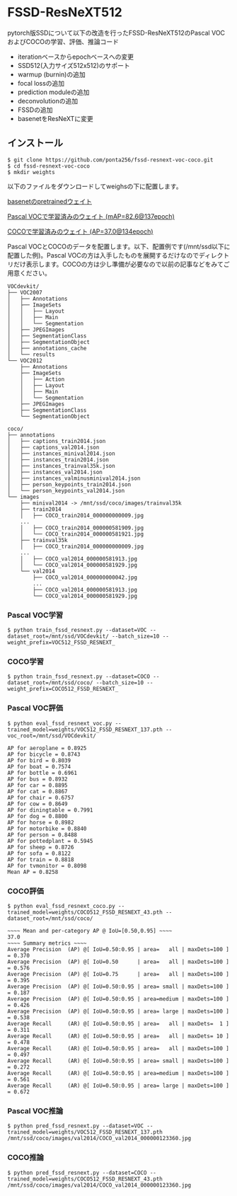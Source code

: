 # FSSD-ResNeXT512

pytorch版SSDについて以下の改造を行ったFSSD-ResNeXT512のPascal VOCおよびCOCOの学習、評価、推論コード

* iterationベースからepochベースへの変更
* SSD512(入力サイズ512x512)のサポート
* warmup (burnin)の追加
* focal lossの追加
* prediction moduleの追加
* deconvolutionの追加
* FSSDの追加
* basenetをResNeXTに変更

## インストール

    $ git clone https://github.com/ponta256/fssd-resnext-voc-coco.git
    $ cd fssd-resnext-voc-coco
    $ mkdir weights

以下のファイルをダウンロードしてweighsの下に配置します。

[basenetのpretrainedウェイト](https://drive.google.com/open?id=1k0SXQbr4SR2-GYa0CXb-QRvBNFj9y7Ft)

[Pascal VOCで学習済みのウェイト (mAP=82.6@137epoch)](https://drive.google.com/open?id=1LILDY-tMxFSOOd3UdqrQHyQqs_ZO8ljp)

[COCOで学習済みのウェイト (AP=37.0@134epoch)](https://drive.google.com/open?id=1ErwmylDT286pjJEP2viy59ohO3voTK3V)

Pascal VOCとCOCOのデータを配置します。以下、配置例です(/mnt/ssd以下に配置した例)。Pascal VOCの方は入手したものを展開するだけなのでディレクトリだけ表示します。COCOの方は少し準備が必要なので以前の記事などをみてご用意ください。

    VOCdevkit/
    ├── VOC2007
    │   ├── Annotations
    │   ├── ImageSets
    │   │   ├── Layout
    │   │   ├── Main
    │   │   └── Segmentation
    │   ├── JPEGImages
    │   ├── SegmentationClass
    │   ├── SegmentationObject
    │   ├── annotations_cache
    │   └── results
    └── VOC2012
        ├── Annotations
        ├── ImageSets
        │   ├── Action
        │   ├── Layout
        │   ├── Main
        │   └── Segmentation
        ├── JPEGImages
        ├── SegmentationClass
        └── SegmentationObject

    coco/
    ├── annotations
    │   ├── captions_train2014.json
    │   ├── captions_val2014.json
    │   ├── instances_minival2014.json
    │   ├── instances_train2014.json
    │   ├── instances_trainval35k.json
    │   ├── instances_val2014.json
    │   ├── instances_valminusminival2014.json
    │   ├── person_keypoints_train2014.json
    │   └── person_keypoints_val2014.json
    └── images
        ├── minival2014 -> /mnt/ssd/coco/images/trainval35k
        ├── train2014
        │   ├── COCO_train2014_000000000009.jpg
        ...
        │   ├── COCO_train2014_000000581909.jpg
        │   └── COCO_train2014_000000581921.jpg
        ├── trainval35k
        │   ├── COCO_train2014_000000000009.jpg
        ...
        │   ├── COCO_val2014_000000581913.jpg
        │   └── COCO_val2014_000000581929.jpg
        └── val2014
            ├── COCO_val2014_000000000042.jpg
            ...
            ├── COCO_val2014_000000581913.jpg
            └── COCO_val2014_000000581929.jpg

### Pascal VOC学習

    $ python train_fssd_resnext.py --dataset=VOC --dataset_root=/mnt/ssd/VOCdevkit/ --batch_size=10 --weight_prefix=VOC512_FSSD_RESNEXT_

### COCO学習

    $ python train_fssd_resnext.py --dataset=COCO --dataset_root=/mnt/ssd/coco/ --batch_size=10 --weight_prefix=COCO512_FSSD_RESNEXT_

### Pascal VOC評価

    $ python eval_fssd_resnext_voc.py --trained_model=weights/VOC512_FSSD_RESNEXT_137.pth --voc_root=/mnt/ssd/VOCdevkit/
    
    AP for aeroplane = 0.8925
    AP for bicycle = 0.8743
    AP for bird = 0.8039
    AP for boat = 0.7574
    AP for bottle = 0.6961
    AP for bus = 0.8932
    AP for car = 0.8895
    AP for cat = 0.8867
    AP for chair = 0.6757
    AP for cow = 0.8649
    AP for diningtable = 0.7991
    AP for dog = 0.8800
    AP for horse = 0.8982
    AP for motorbike = 0.8840
    AP for person = 0.8488
    AP for pottedplant = 0.5945
    AP for sheep = 0.8726
    AP for sofa = 0.8122
    AP for train = 0.8818
    AP for tvmonitor = 0.8098
    Mean AP = 0.8258

### COCO評価

    $ python eval_fssd_resnext_coco.py --trained_model=weights/COCO512_FSSD_RESNEXT_43.pth --dataset_root=/mnt/ssd/coco/
    
    ~~~~ Mean and per-category AP @ IoU=[0.50,0.95] ~~~~
    37.0
    ~~~~ Summary metrics ~~~~
    Average Precision  (AP) @[ IoU=0.50:0.95 | area=   all | maxDets=100 ] = 0.370
    Average Precision  (AP) @[ IoU=0.50      | area=   all | maxDets=100 ] = 0.576
    Average Precision  (AP) @[ IoU=0.75      | area=   all | maxDets=100 ] = 0.395
    Average Precision  (AP) @[ IoU=0.50:0.95 | area= small | maxDets=100 ] = 0.187
    Average Precision  (AP) @[ IoU=0.50:0.95 | area=medium | maxDets=100 ] = 0.426
    Average Precision  (AP) @[ IoU=0.50:0.95 | area= large | maxDets=100 ] = 0.538
    Average Recall     (AR) @[ IoU=0.50:0.95 | area=   all | maxDets=  1 ] = 0.311
    Average Recall     (AR) @[ IoU=0.50:0.95 | area=   all | maxDets= 10 ] = 0.478
    Average Recall     (AR) @[ IoU=0.50:0.95 | area=   all | maxDets=100 ] = 0.497
    Average Recall     (AR) @[ IoU=0.50:0.95 | area= small | maxDets=100 ] = 0.272
    Average Recall     (AR) @[ IoU=0.50:0.95 | area=medium | maxDets=100 ] = 0.561
    Average Recall     (AR) @[ IoU=0.50:0.95 | area= large | maxDets=100 ] = 0.672

### Pascal VOC推論

    $ python pred_fssd_resnext.py --dataset=VOC --trained_model=weights/VOC512_FSSD_RESNEXT_137.pth /mnt/ssd/coco/images/val2014/COCO_val2014_000000123360.jpg

### COCO推論

    $ python pred_fssd_resnext.py --dataset=COCO --trained_model=weights/COCO512_FSSD_RESNEXT_43.pth /mnt/ssd/coco/images/val2014/COCO_val2014_000000123360.jpg
